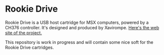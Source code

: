 # Rookie Drive

Rookie Drive is a USB host cartridge for MSX computers, powered by a CH376 controller. It's designed and produced by Xavirompe. [Here's the web site of the project.](http://rookiedrive.com/en)

This repository is work in progress and will contain some nice soft for the Rookie Drive cartridges.